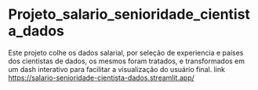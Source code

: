 # Projeto_salario_senioridade_cientista_dados
Este projeto colhe os dados salarial, por seleção de experiencia e países dos cientistas de dados, os mesmos foram tratados, e transformados em um dash interativo para facilitar a visualização do usuário final. 
link https://salario-senioridade-cientista-dados.streamlit.app/
